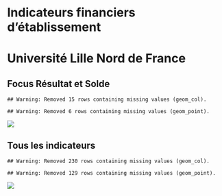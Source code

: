Indicateurs financiers d’établissement
================

# Université Lille Nord de France

## Focus Résultat et Solde

    ## Warning: Removed 15 rows containing missing values (geom_col).

    ## Warning: Removed 6 rows containing missing values (geom_point).

![](université_lille_nord_de_france_files/figure-gfm/etab.focus-1.png)<!-- -->

## Tous les indicateurs

    ## Warning: Removed 230 rows containing missing values (geom_col).

    ## Warning: Removed 129 rows containing missing values (geom_point).

![](université_lille_nord_de_france_files/figure-gfm/etab-1.png)<!-- -->
